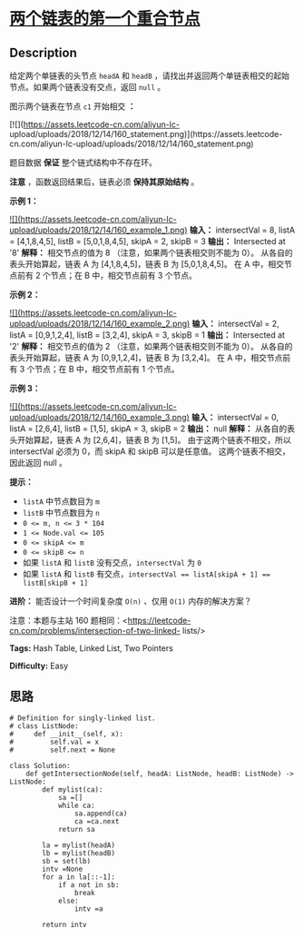 # [两个链表的第一个重合节点][title]

## Description

给定两个单链表的头节点 `headA` 和 `headB` ，请找出并返回两个单链表相交的起始节点。如果两个链表没有交点，返回 `null` 。

图示两个链表在节点 `c1` 开始相交 **：**

[![](https://assets.leetcode-cn.com/aliyun-lc-
upload/uploads/2018/12/14/160_statement.png)](https://assets.leetcode-
cn.com/aliyun-lc-upload/uploads/2018/12/14/160_statement.png)

题目数据 **保证** 整个链式结构中不存在环。

**注意** ，函数返回结果后，链表必须 **保持其原始结构** 。



**示例 1：**

[![](https://assets.leetcode-cn.com/aliyun-lc-
upload/uploads/2018/12/14/160_example_1.png)](https://assets.leetcode.com/uploads/2018/12/13/160_example_1.png)
            **输入：** intersectVal = 8, listA = [4,1,8,4,5], listB = [5,0,1,8,4,5], skipA = 2, skipB = 3    **输出：** Intersected at '8'    **解释：** 相交节点的值为 8 （注意，如果两个链表相交则不能为 0）。    从各自的表头开始算起，链表 A 为 [4,1,8,4,5]，链表 B 为 [5,0,1,8,4,5]。    在 A 中，相交节点前有 2 个节点；在 B 中，相交节点前有 3 个节点。    

**示例  2：**

[![](https://assets.leetcode-cn.com/aliyun-lc-
upload/uploads/2018/12/14/160_example_2.png)](https://assets.leetcode.com/uploads/2018/12/13/160_example_2.png)
            **输入：** intersectVal = 2, listA = [0,9,1,2,4], listB = [3,2,4], skipA = 3, skipB = 1    **输出：** Intersected at '2'    **解释：** 相交节点的值为 2 （注意，如果两个链表相交则不能为 0）。    从各自的表头开始算起，链表 A 为 [0,9,1,2,4]，链表 B 为 [3,2,4]。    在 A 中，相交节点前有 3 个节点；在 B 中，相交节点前有 1 个节点。    

**示例  3：**

[![](https://assets.leetcode-cn.com/aliyun-lc-
upload/uploads/2018/12/14/160_example_3.png)](https://assets.leetcode.com/uploads/2018/12/13/160_example_3.png)
            **输入：** intersectVal = 0, listA = [2,6,4], listB = [1,5], skipA = 3, skipB = 2    **输出：** null    **解释：** 从各自的表头开始算起，链表 A 为 [2,6,4]，链表 B 为 [1,5]。    由于这两个链表不相交，所以 intersectVal 必须为 0，而 skipA 和 skipB 可以是任意值。    这两个链表不相交，因此返回 null 。    



**提示：**

  * `listA` 中节点数目为 `m`
  * `listB` 中节点数目为 `n`
  * `0 <= m, n <= 3 * 104`
  * `1 <= Node.val <= 105`
  * `0 <= skipA <= m`
  * `0 <= skipB <= n`
  * 如果 `listA` 和 `listB` 没有交点，`intersectVal` 为 `0`
  * 如果 `listA` 和 `listB` 有交点，`intersectVal == listA[skipA + 1] == listB[skipB + 1]`



**进阶：** 能否设计一个时间复杂度 `O(n)` 、仅用 `O(1)` 内存的解决方案？



注意：本题与主站 160 题相同：<https://leetcode-cn.com/problems/intersection-of-two-linked-
lists/>


**Tags:** Hash Table, Linked List, Two Pointers

**Difficulty:** Easy

## 思路

``` python3
# Definition for singly-linked list.
# class ListNode:
#     def __init__(self, x):
#         self.val = x
#         self.next = None

class Solution:
    def getIntersectionNode(self, headA: ListNode, headB: ListNode) -> ListNode:
        def mylist(ca):
            sa =[]
            while ca:
                sa.append(ca)
                ca =ca.next
            return sa

        la = mylist(headA)
        lb = mylist(headB)
        sb = set(lb)
        intv =None
        for a in la[::-1]:
            if a not in sb: 
                break
            else:
                intv =a

        return intv        
```

[title]: https://leetcode-cn.com/problems/3u1WK4
